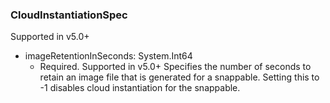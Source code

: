 ### CloudInstantiationSpec
Supported in v5.0+

- imageRetentionInSeconds: System.Int64
  - Required. Supported in v5.0+
  Specifies the number of seconds to retain an image file that is generated for a snappable. Setting this to -1 disables cloud instantiation for the snappable.
